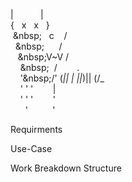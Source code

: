 |&nbsp;&nbsp;&nbsp;&nbsp;&nbsp;&nbsp;&nbsp;&nbsp;&nbsp;&nbsp;&nbsp;|<br/>
{&nbsp;&nbsp;&nbsp;x&nbsp;&nbsp;&nbsp;x&nbsp;&nbsp;&nbsp;}<br/>
&nbsp;\&nbsp;&nbsp;&nbsp;&nbsp;c&nbsp;&nbsp;&nbsp;&nbsp;/<br/>
&nbsp;&nbsp;\&nbsp;&nbsp;&nbsp;&nbsp;&nbsp;&nbsp;&nbsp;/<br/>
&nbsp;&nbsp;&nbsp;\&nbsp;V~V&nbsp;/<br/>
&nbsp;&nbsp;&nbsp;&nbsp;\&nbsp;&nbsp;&nbsp;/&nbsp;&nbsp;_&nbsp;&nbsp;_&nbsp;_&nbsp;&nbsp;_&nbsp;.&nbsp;_&nbsp;_&nbsp;<br/>
&nbsp;&nbsp;&nbsp;&nbsp;'\&nbsp;/'&nbsp;(_||&nbsp;|&nbsp;||_)||&nbsp;(/_<br/>
&nbsp;&nbsp;&nbsp;&nbsp;'&nbsp;'&nbsp;'&nbsp;&nbsp;&nbsp;&nbsp;&nbsp;&nbsp;&nbsp;&nbsp;|&nbsp;&nbsp;&nbsp;&nbsp;&nbsp;&nbsp;&nbsp;&nbsp;<br/>
&nbsp;&nbsp;&nbsp;&nbsp;'&nbsp;'&nbsp;'&nbsp;&nbsp;&nbsp;&nbsp;&nbsp;&nbsp;&nbsp;&nbsp;'<br/>
&nbsp;&nbsp;&nbsp;&nbsp;&nbsp;&nbsp;'&nbsp;&nbsp;&nbsp;&nbsp;&nbsp;&nbsp;&nbsp;&nbsp;&nbsp;&nbsp;'<br/>


Requirments



































Use-Case






















Work&nbsp;Breakdown&nbsp;Structure

